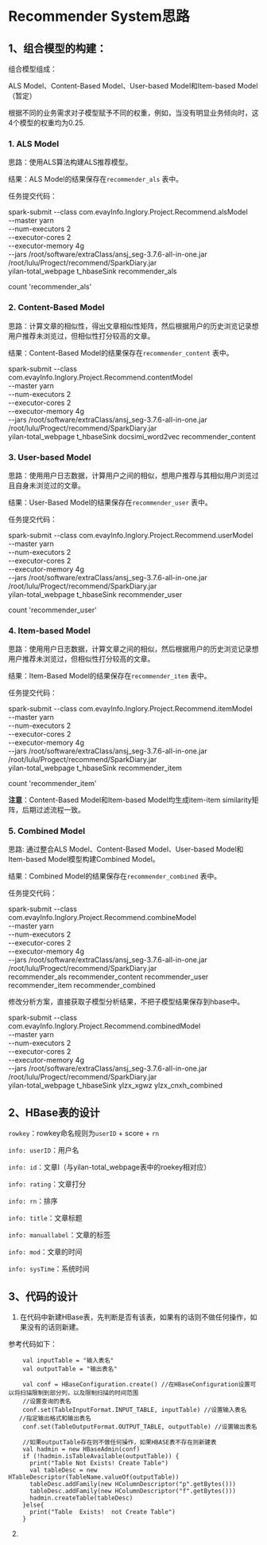 # Recommender System思路

## 1、组合模型的构建：

组合模型组成：

ALS Model、Content-Based Model、User-based Model和Item-based Model
（暂定）

根据不同的业务需求对子模型赋予不同的权重，例如，当没有明显业务倾向时，这4个模型的权重均为0.25.

### 1. ALS Model

思路：使用ALS算法构建ALS推荐模型。

结果：ALS Model的结果保存在`recommender_als` 表中。

任务提交代码：

spark-submit --class com.evayInfo.Inglory.Project.Recommend.alsModel \
--master yarn \
--num-executors 2 \
--executor-cores 2 \
--executor-memory 4g \
--jars /root/software/extraClass/ansj_seg-3.7.6-all-in-one.jar \
/root/lulu/Progect/recommend/SparkDiary.jar \
yilan-total_webpage t_hbaseSink  recommender_als

count 'recommender_als'

### 2. Content-Based Model

思路：计算文章的相似性，得出文章相似性矩阵，然后根据用户的历史浏览记录想用户推荐未浏览过，但相似性打分较高的文章。

结果：Content-Based Model的结果保存在`recommender_content` 表中。

spark-submit --class com.evayInfo.Inglory.Project.Recommend.contentModel \
--master yarn \
--num-executors 2 \
--executor-cores 2 \
--executor-memory 4g \
--jars /root/software/extraClass/ansj_seg-3.7.6-all-in-one.jar \
/root/lulu/Progect/recommend/SparkDiary.jar \
yilan-total_webpage t_hbaseSink docsimi_word2vec recommender_content

### 3. User-based Model

思路：使用用户日志数据，计算用户之间的相似，想用户推荐与其相似用户浏览过且自身未浏览过的文章。

结果：User-Based Model的结果保存在`recommender_user` 表中。

任务提交代码：

spark-submit --class com.evayInfo.Inglory.Project.Recommend.userModel \
--master yarn \
--num-executors 2 \
--executor-cores 2 \
--executor-memory 4g \
--jars /root/software/extraClass/ansj_seg-3.7.6-all-in-one.jar \
/root/lulu/Progect/recommend/SparkDiary.jar \
yilan-total_webpage t_hbaseSink  recommender_user


count 'recommender_user'


### 4. Item-based Model

思路：使用用户日志数据，计算文章之间的相似，然后根据用户的历史浏览记录想用户推荐未浏览过，但相似性打分较高的文章。

结果：Item-Based Model的结果保存在`recommender_item` 表中。


任务提交代码：

spark-submit --class com.evayInfo.Inglory.Project.Recommend.itemModel \
--master yarn \
--num-executors 2 \
--executor-cores 2 \
--executor-memory 4g \
--jars /root/software/extraClass/ansj_seg-3.7.6-all-in-one.jar \
/root/lulu/Progect/recommend/SparkDiary.jar \
yilan-total_webpage t_hbaseSink  recommender_item

count 'recommender_item'

**注意**：Content-Based Model和Item-based Model均生成item-item similarity矩阵，后期过滤流程一致。


### 5. Combined Model

思路: 通过整合ALS Model、Content-Based Model、User-based Model和Item-based Model模型构建Combined Model。

结果：Combined Model的结果保存在`recommender_combined` 表中。

任务提交代码：

spark-submit --class com.evayInfo.Inglory.Project.Recommend.combineModel \
--master yarn \
--num-executors 2 \
--executor-cores 2 \
--executor-memory 4g \
--jars /root/software/extraClass/ansj_seg-3.7.6-all-in-one.jar \
/root/lulu/Progect/recommend/SparkDiary.jar \
recommender_als recommender_content  recommender_user recommender_item recommender_combined


修改分析方案，直接获取子模型分析结果，不把子模型结果保存到hbase中。

spark-submit --class com.evayInfo.Inglory.Project.Recommend.combinedModel \
--master yarn \
--num-executors 2 \
--executor-cores 2 \
--executor-memory 4g \
--jars /root/software/extraClass/ansj_seg-3.7.6-all-in-one.jar \
/root/lulu/Progect/recommend/SparkDiary.jar \
yilan-total_webpage t_hbaseSink  ylzx_xgwz ylzx_cnxh_combined



## 2、HBase表的设计



`rowkey`：rowkey命名规则为`userID` + score + `rn`

`info: userID`：用户名

`info: id`：文章I（与yilan-total_webpage表中的roekey相对应）

`info: rating`：文章打分

`info: rn`：排序

`info: title`：文章标题

`info: manuallabel`：文章的标签

`info: mod`：文章的时间

`info: sysTime`：系统时间


## 3、代码的设计

1. 在代码中新建HBase表，先判断是否有该表，如果有的话则不做任何操作，如果没有的话则新建。

参考代码如下：

        val inputTable = "输入表名"
        val outputTable = "输出表名"

        val conf = HBaseConfiguration.create() //在HBaseConfiguration设置可以将扫描限制到部分列，以及限制扫描的时间范围
        //设置查询的表名
        conf.set(TableInputFormat.INPUT_TABLE, inputTable) //设置输入表名
       //指定输出格式和输出表名
        conf.set(TableOutputFormat.OUTPUT_TABLE, outputTable) //设置输出表名

        //如果outputTable存在则不做任何操作，如果HBASE表不存在则新建表
        val hadmin = new HBaseAdmin(conf)
        if (!hadmin.isTableAvailable(outputTable)) {
          print("Table Not Exists! Create Table")
          val tableDesc = new HTableDescriptor(TableName.valueOf(outputTable))
          tableDesc.addFamily(new HColumnDescriptor("p".getBytes()))
          tableDesc.addFamily(new HColumnDescriptor("f".getBytes()))
          hadmin.createTable(tableDesc)
        }else{
          print("Table  Exists!  not Create Table")
        }

2.

